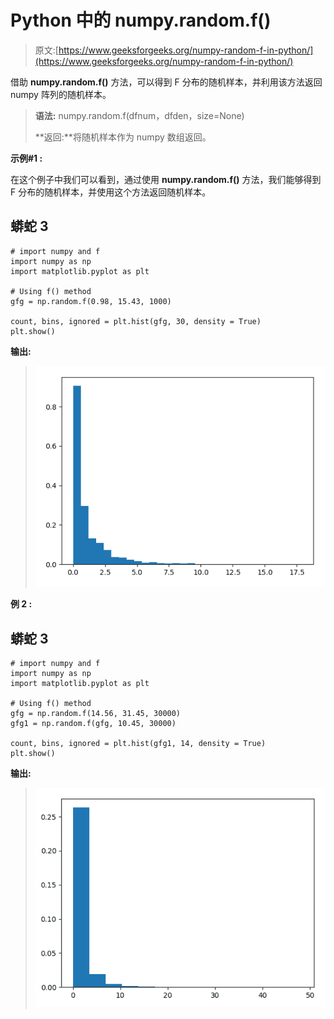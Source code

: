 # Python 中的 numpy.random.f()

> 原文:[https://www.geeksforgeeks.org/numpy-random-f-in-python/](https://www.geeksforgeeks.org/numpy-random-f-in-python/)

借助 **numpy.random.f()** 方法，可以得到 F 分布的随机样本，并利用该方法返回 numpy 阵列的随机样本。

> **语法:** numpy.random.f(dfnum，dfden，size=None)
> 
> **返回:**将随机样本作为 numpy 数组返回。

**示例#1 :**

在这个例子中我们可以看到，通过使用 **numpy.random.f()** 方法，我们能够得到 F 分布的随机样本，并使用这个方法返回随机样本。

## 蟒蛇 3

```
# import numpy and f
import numpy as np
import matplotlib.pyplot as plt

# Using f() method
gfg = np.random.f(0.98, 15.43, 1000)

count, bins, ignored = plt.hist(gfg, 30, density = True)
plt.show()
```

**输出:**

> ![](img/08daf1acc15cbab0718d045373a3a1b6.png)

**例 2 :**

## 蟒蛇 3

```
# import numpy and f
import numpy as np
import matplotlib.pyplot as plt

# Using f() method
gfg = np.random.f(14.56, 31.45, 30000)
gfg1 = np.random.f(gfg, 10.45, 30000)

count, bins, ignored = plt.hist(gfg1, 14, density = True)
plt.show()
```

**输出:**

> ![](img/c3c5d076b0fb6fb4d9b0a3946344ff84.png)